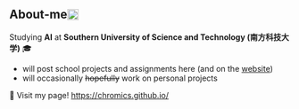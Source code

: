## <div style="display: flex; flex-direction: row; align-items: center;"> About-me <img class="animated-gif" style="vertical-align: middle" src="https://media.giphy.com/media/8lQyyys3SGBoUUxrUp/giphy.gif" width="20" > </div>

Studying **AI** at **Southern University of Science and Technology (南方科技大学)** :mortar_board:
- will post school projects and assignments here (and on the [website](https://chromics.github.io/))
- will occasionally ~~hopefully~~ work on personal projects

:bookmark_tabs: Visit my page!
https://chromics.github.io/
